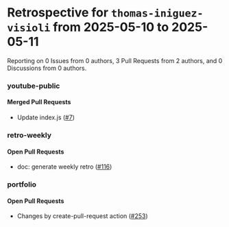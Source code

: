 # Retrospective for `thomas-iniguez-visioli` from 2025-05-10 to 2025-05-11

Reporting on 0 Issues from 0 authors, 3 Pull Requests from 2 authors, and 0 Discussions from 0 authors.


### youtube-public

#### Merged Pull Requests

- Update index.js ([#7](https://github.com/thomas-iniguez-visioli/youtube-public/pull/7))

### retro-weekly

#### Open Pull Requests

- doc: generate weekly retro ([#116](https://github.com/thomas-iniguez-visioli/retro-weekly/pull/116))

### portfolio

#### Open Pull Requests

- Changes by create-pull-request action ([#253](https://github.com/thomas-iniguez-visioli/portfolio/pull/253))